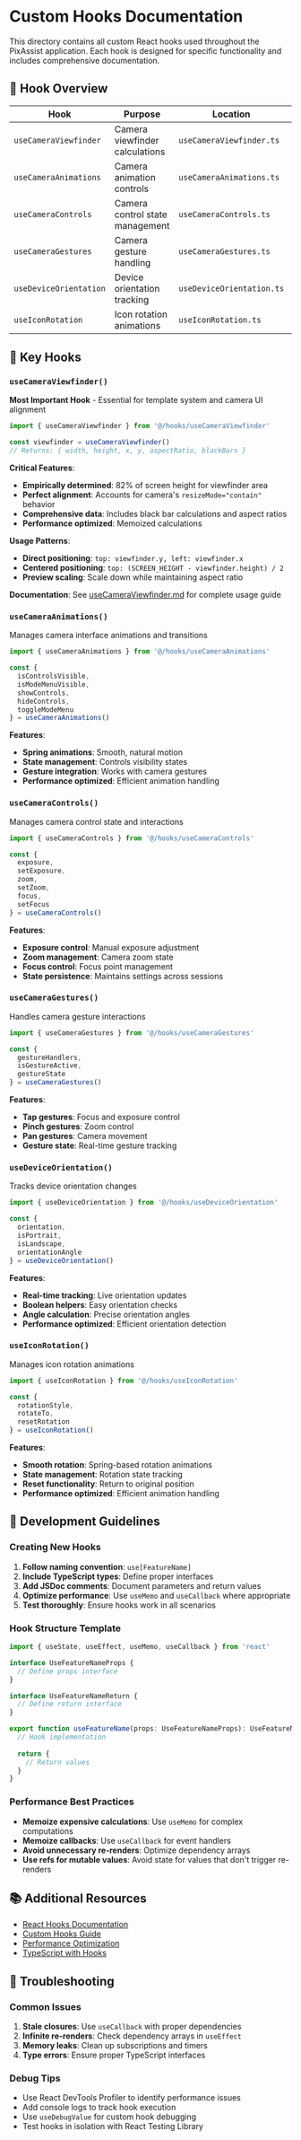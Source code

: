 # Custom Hooks Documentation

This directory contains all custom React hooks used throughout the PixAssist application. Each hook is designed for specific functionality and includes comprehensive documentation.

## 📁 Hook Overview

| Hook | Purpose | Location | Documentation |
|------|---------|----------|---------------|
| `useCameraViewfinder` | Camera viewfinder calculations | `useCameraViewfinder.ts` | [Detailed Guide](./useCameraViewfinder.md) |
| `useCameraAnimations` | Camera animation controls | `useCameraAnimations.ts` | [See Implementation](./useCameraAnimations.ts) |
| `useCameraControls` | Camera control state management | `useCameraControls.ts` | [See Implementation](./useCameraControls.ts) |
| `useCameraGestures` | Camera gesture handling | `useCameraGestures.ts` | [See Implementation](./useCameraGestures.ts) |
| `useDeviceOrientation` | Device orientation tracking | `useDeviceOrientation.ts` | [See Implementation](./useDeviceOrientation.ts) |
| `useIconRotation` | Icon rotation animations | `useIconRotation.ts` | [See Implementation](./useIconRotation.ts) |

## 🎯 Key Hooks

### `useCameraViewfinder()`
**Most Important Hook** - Essential for template system and camera UI alignment

```typescript
import { useCameraViewfinder } from '@/hooks/useCameraViewfinder'

const viewfinder = useCameraViewfinder()
// Returns: { width, height, x, y, aspectRatio, blackBars }
```

**Critical Features**:
- **Empirically determined**: 82% of screen height for viewfinder area
- **Perfect alignment**: Accounts for camera's `resizeMode="contain"` behavior
- **Comprehensive data**: Includes black bar calculations and aspect ratios
- **Performance optimized**: Memoized calculations

**Usage Patterns**:
- **Direct positioning**: `top: viewfinder.y, left: viewfinder.x`
- **Centered positioning**: `top: (SCREEN_HEIGHT - viewfinder.height) / 2`
- **Preview scaling**: Scale down while maintaining aspect ratio

**Documentation**: See [useCameraViewfinder.md](./useCameraViewfinder.md) for complete usage guide

### `useCameraAnimations()`
Manages camera interface animations and transitions

```typescript
import { useCameraAnimations } from '@/hooks/useCameraAnimations'

const {
  isControlsVisible,
  isModeMenuVisible,
  showControls,
  hideControls,
  toggleModeMenu
} = useCameraAnimations()
```

**Features**:
- **Spring animations**: Smooth, natural motion
- **State management**: Controls visibility states
- **Gesture integration**: Works with camera gestures
- **Performance optimized**: Efficient animation handling

### `useCameraControls()`
Manages camera control state and interactions

```typescript
import { useCameraControls } from '@/hooks/useCameraControls'

const {
  exposure,
  setExposure,
  zoom,
  setZoom,
  focus,
  setFocus
} = useCameraControls()
```

**Features**:
- **Exposure control**: Manual exposure adjustment
- **Zoom management**: Camera zoom state
- **Focus control**: Focus point management
- **State persistence**: Maintains settings across sessions

### `useCameraGestures()`
Handles camera gesture interactions

```typescript
import { useCameraGestures } from '@/hooks/useCameraGestures'

const {
  gestureHandlers,
  isGestureActive,
  gestureState
} = useCameraGestures()
```

**Features**:
- **Tap gestures**: Focus and exposure control
- **Pinch gestures**: Zoom control
- **Pan gestures**: Camera movement
- **Gesture state**: Real-time gesture tracking

### `useDeviceOrientation()`
Tracks device orientation changes

```typescript
import { useDeviceOrientation } from '@/hooks/useDeviceOrientation'

const {
  orientation,
  isPortrait,
  isLandscape,
  orientationAngle
} = useDeviceOrientation()
```

**Features**:
- **Real-time tracking**: Live orientation updates
- **Boolean helpers**: Easy orientation checks
- **Angle calculation**: Precise orientation angles
- **Performance optimized**: Efficient orientation detection

### `useIconRotation()`
Manages icon rotation animations

```typescript
import { useIconRotation } from '@/hooks/useIconRotation'

const {
  rotationStyle,
  rotateTo,
  resetRotation
} = useIconRotation()
```

**Features**:
- **Smooth rotation**: Spring-based rotation animations
- **State management**: Rotation state tracking
- **Reset functionality**: Return to original position
- **Performance optimized**: Efficient animation handling

## 🔧 Development Guidelines

### Creating New Hooks

1. **Follow naming convention**: `use[FeatureName]`
2. **Include TypeScript types**: Define proper interfaces
3. **Add JSDoc comments**: Document parameters and return values
4. **Optimize performance**: Use `useMemo` and `useCallback` where appropriate
5. **Test thoroughly**: Ensure hooks work in all scenarios

### Hook Structure Template

```typescript
import { useState, useEffect, useMemo, useCallback } from 'react'

interface UseFeatureNameProps {
  // Define props interface
}

interface UseFeatureNameReturn {
  // Define return interface
}

export function useFeatureName(props: UseFeatureNameProps): UseFeatureNameReturn {
  // Hook implementation
  
  return {
    // Return values
  }
}
```

### Performance Best Practices

- **Memoize expensive calculations**: Use `useMemo` for complex computations
- **Memoize callbacks**: Use `useCallback` for event handlers
- **Avoid unnecessary re-renders**: Optimize dependency arrays
- **Use refs for mutable values**: Avoid state for values that don't trigger re-renders

## 📚 Additional Resources

- [React Hooks Documentation](https://react.dev/reference/react)
- [Custom Hooks Guide](https://react.dev/learn/reusing-logic-with-custom-hooks)
- [Performance Optimization](https://react.dev/learn/render-and-commit)
- [TypeScript with Hooks](https://react-typescript-cheatsheet.netlify.app/docs/basic/getting-started/hooks/)

## 🐛 Troubleshooting

### Common Issues

1. **Stale closures**: Use `useCallback` with proper dependencies
2. **Infinite re-renders**: Check dependency arrays in `useEffect`
3. **Memory leaks**: Clean up subscriptions and timers
4. **Type errors**: Ensure proper TypeScript interfaces

### Debug Tips

- Use React DevTools Profiler to identify performance issues
- Add console logs to track hook execution
- Use `useDebugValue` for custom hook debugging
- Test hooks in isolation with React Testing Library
